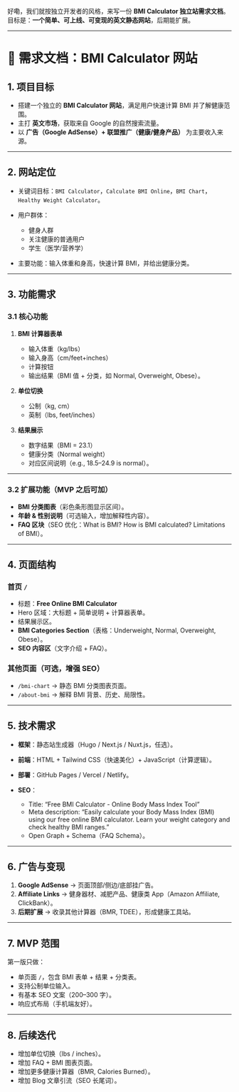 好嘞，我们就按独立开发者的风格，来写一份 **BMI Calculator 独立站需求文档**。目标是：**一个简单、可上线、可变现的英文静态网站**，后期能扩展。

---

# 📄 需求文档：BMI Calculator 网站

## 1. 项目目标

* 搭建一个独立的 **BMI Calculator 网站**，满足用户快速计算 BMI 并了解健康范围。
* 主打 **英文市场**，获取来自 Google 的自然搜索流量。
* 以 **广告（Google AdSense）+ 联盟推广（健康/健身产品）** 为主要收入来源。

---

## 2. 网站定位

* 关键词目标：`BMI Calculator`，`Calculate BMI Online`，`BMI Chart`，`Healthy Weight Calculator`。
* 用户群体：

  * 健身人群
  * 关注健康的普通用户
  * 学生（医学/营养学）
* 主要功能：输入体重和身高，快速计算 BMI，并给出健康分类。

---

## 3. 功能需求

### 3.1 核心功能

1. **BMI 计算器表单**

   * 输入体重（kg/lbs）
   * 输入身高（cm/feet+inches）
   * 计算按钮
   * 输出结果（BMI 值 + 分类，如 Normal, Overweight, Obese）。

2. **单位切换**

   * 公制（kg, cm）
   * 英制（lbs, feet/inches）

3. **结果展示**

   * 数字结果（BMI = 23.1）
   * 健康分类（Normal weight）
   * 对应区间说明（e.g., 18.5–24.9 is normal）。

---

### 3.2 扩展功能（MVP 之后可加）

* **BMI 分类图表**（彩色条形图显示区间）。
* **年龄 & 性别说明**（可选输入，增加解释性内容）。
* **FAQ 区块**（SEO 优化：What is BMI? How is BMI calculated? Limitations of BMI）。

---

## 4. 页面结构

### 首页 `/`

* 标题：**Free Online BMI Calculator**
* Hero 区域：大标题 + 简单说明 + 计算器表单。
* 结果展示区。
* **BMI Categories Section**（表格：Underweight, Normal, Overweight, Obese）。
* **SEO 内容区**（文字介绍 + FAQ）。

### 其他页面（可选，增强 SEO）

* `/bmi-chart` → 静态 BMI 分类图表页面。
* `/about-bmi` → 解释 BMI 背景、历史、局限性。

---

## 5. 技术需求

* **框架**：静态站生成器（Hugo / Next.js / Nuxt.js，任选）。
* **前端**：HTML + Tailwind CSS（快速美化）+ JavaScript（计算逻辑）。
* **部署**：GitHub Pages / Vercel / Netlify。
* **SEO**：

  * Title: “Free BMI Calculator - Online Body Mass Index Tool”
  * Meta description: “Easily calculate your Body Mass Index (BMI) using our free online BMI calculator. Learn your weight category and check healthy BMI ranges.”
  * Open Graph + Schema（FAQ Schema）。

---

## 6. 广告与变现

1. **Google AdSense** → 页面顶部/侧边/底部挂广告。
2. **Affiliate Links** → 健身器材、减肥产品、健康类 App（Amazon Affiliate, ClickBank）。
3. **后期扩展** → 收录其他计算器（BMR, TDEE），形成健康工具站。

---

## 7. MVP 范围

第一版只做：

* 单页面 `/`，包含 BMI 表单 + 结果 + 分类表。
* 支持公制单位输入。
* 有基本 SEO 文案（200–300 字）。
* 响应式布局（手机端友好）。

---

## 8. 后续迭代

* 增加单位切换（lbs / inches）。
* 增加 FAQ + BMI 图表页面。
* 增加更多健康计算器（BMR, Calories Burned）。
* 增加 Blog 文章引流（SEO 长尾词）。
